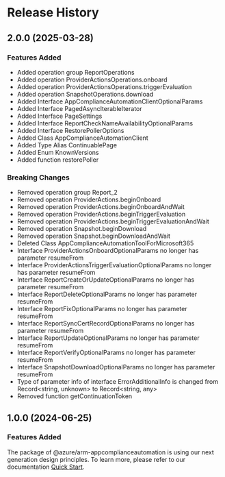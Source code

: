 # Release History
    
## 2.0.0 (2025-03-28)
    
### Features Added

  - Added operation group ReportOperations
  - Added operation ProviderActionsOperations.onboard
  - Added operation ProviderActionsOperations.triggerEvaluation
  - Added operation SnapshotOperations.download
  - Added Interface AppComplianceAutomationClientOptionalParams
  - Added Interface PagedAsyncIterableIterator
  - Added Interface PageSettings
  - Added Interface ReportCheckNameAvailabilityOptionalParams
  - Added Interface RestorePollerOptions
  - Added Class AppComplianceAutomationClient
  - Added Type Alias ContinuablePage
  - Added Enum KnownVersions
  - Added function restorePoller

### Breaking Changes

  - Removed operation group Report_2
  - Removed operation ProviderActions.beginOnboard
  - Removed operation ProviderActions.beginOnboardAndWait
  - Removed operation ProviderActions.beginTriggerEvaluation
  - Removed operation ProviderActions.beginTriggerEvaluationAndWait
  - Removed operation Snapshot.beginDownload
  - Removed operation Snapshot.beginDownloadAndWait
  - Deleted Class AppComplianceAutomationToolForMicrosoft365
  - Interface ProviderActionsOnboardOptionalParams no longer has parameter resumeFrom
  - Interface ProviderActionsTriggerEvaluationOptionalParams no longer has parameter resumeFrom
  - Interface ReportCreateOrUpdateOptionalParams no longer has parameter resumeFrom
  - Interface ReportDeleteOptionalParams no longer has parameter resumeFrom
  - Interface ReportFixOptionalParams no longer has parameter resumeFrom
  - Interface ReportSyncCertRecordOptionalParams no longer has parameter resumeFrom
  - Interface ReportUpdateOptionalParams no longer has parameter resumeFrom
  - Interface ReportVerifyOptionalParams no longer has parameter resumeFrom
  - Interface SnapshotDownloadOptionalParams no longer has parameter resumeFrom
  - Type of parameter info of interface ErrorAdditionalInfo is changed from Record<string, unknown> to Record<string, any>
  - Removed function getContinuationToken
    
    
## 1.0.0 (2024-06-25)

### Features Added

The package of @azure/arm-appcomplianceautomation is using our next generation design principles. To learn more, please refer to our documentation [Quick Start](https://aka.ms/azsdk/js/mgmt/quickstart).
